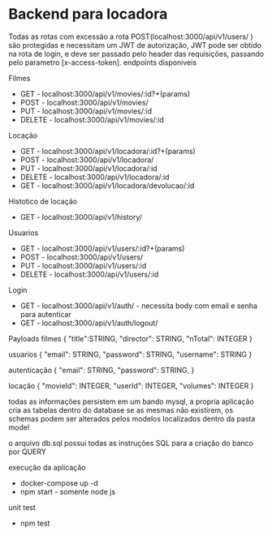 # Backend para locadora

Todas as rotas com excessão a rota POST(localhost:3000/api/v1/users/ ) são protegidas e necessitam um JWT de autorização, 
JWT pode ser obtido na rota de login, e deve ser passado pelo header das requisições, passando pelo parametro [x-access-token].
endpoints disponiveis

Filmes
- GET - localhost:3000/api/v1/movies/:id?+(params)
- POST - localhost:3000/api/v1/movies/
- PUT - localhost:3000/api/v1/movies/:id
- DELETE - localhost:3000/api/v1/movies/:id

Locação
- GET - localhost:3000/api/v1/locadora/:id?+(params)
- POST - localhost:3000/api/v1/locadora/
- PUT - localhost:3000/api/v1/locadora/:id
- DELETE - localhost:3000/api/v1/locadora/:id
- GET - localhost:3000/api/v1/locadora/devolucao/:id

Histotico de locação
- GET - localhost:3000/api/v1/history/

Usuarios
- GET - localhost:3000/api/v1/users/:id?+(params)
- POST - localhost:3000/api/v1/users/
- PUT - localhost:3000/api/v1/users/:id
- DELETE - localhost:3000/api/v1/users/:id

Login
- GET - localhost:3000/api/v1/auth/ - necessita body com email e senha para autenticar
- GET - localhost:3000/api/v1/auth/logout/

Payloads
filmes
{
    "title":STRING,
    "director": STRING,
    "nTotal": INTEGER
}

usuarios
{
    "email": STRING,
    "password": STRING,
    "username": STRING
}

autenticação
{
    "email": STRING,
    "password": STRING,
}

locação
{
"movieId": INTEGER,
"userId": INTEGER,
"volumes": INTEGER
}

todas as informações persistem em um bando mysql, a propria aplicação cria as tabelas dentro do database se as mesmas não existirem, os schemas podem ser alterados
pelos modelos localizados dentro da pasta model

o arquivo db.sql possui todas as instruções SQL para a criação do banco por QUERY

execução da aplicação
- docker-compose up -d
- npm start - somente node js

unit test
- npm test
